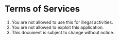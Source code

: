 # Terms of Services

1. You are not allowed to use this for illegal activities.
2. You are not allowed to exploit this application.
3. This document is subject to change without notice.

